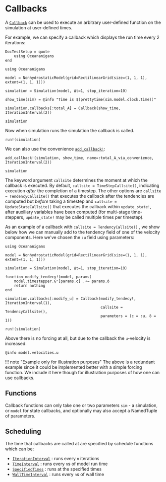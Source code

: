 # Callbacks

A [`Callback`](@ref) can be used to execute an arbitrary user-defined function on the
simulation at user-defined times.

For example, we can specify a callback which displays the run time every 2 iterations:
```@meta
DocTestSetup = quote
    using Oceananigans
end
```

```@example checkpointing
using Oceananigans

model = NonhydrostaticModel(grid=RectilinearGrid(size=(1, 1, 1), extent=(1, 1, 1)))

simulation = Simulation(model, Δt=1, stop_iteration=10)

show_time(sim) = @info "Time is $(prettytime(sim.model.clock.time))"

simulation.callbacks[:total_A] = Callback(show_time, IterationInterval(2))

simulation
```

Now when simulation runs the simulation the callback is called.

```@example checkpointing
run!(simulation)
```

We can also use the convenience [`add_callback!`](@ref):

```@example checkpointing
add_callback!(simulation, show_time, name=:total_A_via_convenience, IterationInterval(2))

simulation
```

The keyword argument `callsite` determines the moment at which the callback is executed.
By default, `callsite = TimeStepCallsite()`, indicating execution _after_ the completion of
a timestep. The other options are `callsite = TendencyCallsite()` that executes the callback
after the tendencies are computed but _before_ taking a timestep and `callsite = UpdateStateCallsite()`
that executes the callback within `update_state!`, after auxiliary variables have been computed
(for multi-stage time-steppers, `update_state!` may be called multiple times per timestep).

As an example of a callback with `callsite = TendencyCallsite()` , we show below how we can
manually add to the tendency field of one of the velocity components. Here we've chosen
the `:u` field using parameters:

```@example checkpointing
using Oceananigans

model = NonhydrostaticModel(grid=RectilinearGrid(size=(1, 1, 1), extent=(1, 1, 1)))

simulation = Simulation(model, Δt=1, stop_iteration=10)

function modify_tendecy!(model, params)
    model.timestepper.Gⁿ[params.c] .+= params.δ
    return nothing
end

simulation.callbacks[:modify_u] = Callback(modify_tendecy!, IterationInterval(1),
                                           callsite = TendencyCallsite(),
                                           parameters = (c = :u, δ = 1))

run!(simulation)
```

Above there is no forcing at all, but due to the callback the ``u``-velocity is increased.

```@example checkpointing
@info model.velocities.u
```

!!! note "Example only for illustration purposes"
    The above is a redundant example since it could be implemented better with a simple forcing function.
    We include it here though for illustration purposes of how one can use callbacks.

## Functions

Callback functions can only take one or two parameters `sim` - a simulation, or `model` for state callbacks, and optionally may also accept a NamedTuple of parameters.

## Scheduling

The time that callbacks are called at are specified by schedule functions which can be:
 - [`IterationInterval`](@ref) : runs every `n` iterations
 - [`TimeInterval`](@ref) : runs every `n`s of model run time
 - [`SpecifiedTimes`](@ref) : runs at the specified times
 - [`WallTimeInterval`](@ref) : runs every `n`s of wall time
